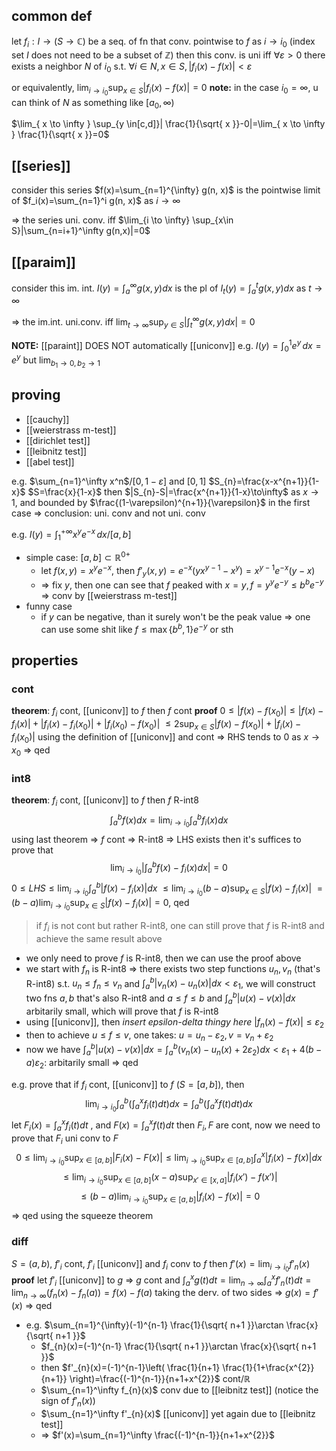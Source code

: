 ## common def
let $f_i: I \to (S \to \mathbb C)$ be a seq. of fn that conv. pointwise to $f$ as $i \to i_0$
(index set $I$ does not need to be a subset of $\mathbb Z$)
then this conv. is uni iff $\forall \varepsilon > 0$ there exists a neighbor $N$ of $i_0$ s.t.
$\forall i\in N, x\in S, |f_i(x)-f(x)| < \varepsilon$

or equivalently, $\lim_{i\to i_0} \sup_{x\in S}|f_i(x)-f(x)| = 0$
**note:** in the case $i_{0}=\infty$, u can think of $N$ as something like $[a_{0}, \infty)$

$\lim_{ x \to \infty } \sup_{y \in[c,d]}| \frac{1}{\sqrt{ x }}-0|=\lim_{ x \to \infty } \frac{1}{\sqrt{ x }}=0$

## [[series]]
consider this series $f(x)=\sum_{n=1}^{\infty} g(n, x)$
is the pointwise limit of $f_i(x)=\sum_{n=1}^i g(n, x)$ as $i\to \infty$

=> the series uni. conv. iff $\lim_{i \to \infty} \sup_{x\in S}|\sum_{n=i+1}^\infty g(n,x)|=0$

## [[paraim]]
consider this im. int. $I(y)=\int_a^\infty g(x,y)dx$
is the pl of $I_t(y)=\int_a^t g(x,y)dx$ as $t \to \infty$

=> the im.int. uni.conv. iff $\lim_{t\to\infty}\sup_{y\in S} |\int_t^\infty g(x,y)dx| = 0$

**NOTE:** [[paraint]] DOES NOT automatically [[uniconv]]
e.g. $I(y)=\int _{0}^{1} e^{ y } \, dx=e^{ y }$
but $\lim_{ b_{1} \to 0, b_{2}\to 1 }$

## proving
- [[cauchy]]
- [[weierstrass m-test]]
- [[dirichlet test]]
- [[leibnitz test]]
- [[abel test]]

e.g. $\sum_{n=1}^\infty x^n$/$[0,1-\varepsilon]$ and $[0,1]$
$S_{n}=\frac{x-x^{n+1}}{1-x}$
$S=\frac{x}{1-x}$
then $|S_{n}-S|=\frac{x^{n+1}}{1-x}\to\infty$ as $x\to 1$, and bounded by $\frac{(1-\varepsilon)^{n+1}}{\varepsilon}$ in the first case => conclusion: uni. conv and not uni. conv

e.g. $I(y)=\int _{1}^{+\infty} x^{y}e^{-x} \, dx$/$[a,b]$
- simple case: $[a,b]\subset \mathbb{R}^{0+}$
	- let $f(x,y)=x^{y}e^{ -x }$, then $f'_{y}(x,y)=e^{ -x }(yx^{y-1}-x^{y})=x^{y-1}e^{ -x }(y-x)$
	- => fix $y$, then one can see that $f$ peaked with $x=y, f=y^{y}e^{ -y }\leq b^{b}e^{ -y }$ => conv by [[weierstrass m-test]]
- funny case
	- if $y$ can be negative, than it surely won't be the peak value => one can use some shit like $f\leq \max \{b^{b},1 \}e^{ -y }$ or sth

## properties
### cont
**theorem**: $f_{i}$ cont, [[uniconv]] to $f$ then $f$ cont
**proof**
$0\leq|f(x)-f(x_{0})|\leq|f(x)-f_{i}(x)|+|f_{i}(x)-f_{i}(x_{0})|+|f_{i}(x_{0})-f(x_{0})|$
$\leq 2\sup_{x\in S}|f(x)-f(x_{0})|+|f_{i}(x)-f_{i}(x_{0})|$
using the definition of [[uniconv]] and cont => RHS tends to 0 as $x\to x_{0}$ => qed

### int8
**theorem**: $f_{i}$ cont, [[uniconv]] to $f$ then $f$ R-int8
$$
\int_{a}^b f(x)dx =\lim_{ i \to i_{0} } \int _{a}^{b}f_{i}(x)dx 
$$
using last theorem => $f$ cont => R-int8 => LHS exists
then it's suffices to prove that
$$
\lim_{ i \to i_{0} } \left|\int _{a}^{b} f(x)-f_{i}(x)dx\right|=0
$$
$0\leq LHS\leq \lim_{ i \to i_{0} } \int _{a}^{b} |f(x)-f_{i}(x)|dx$
$\leq \lim_{ i \to i_{0} } (b-a)\sup_{x\in S}|f(x)-f_{i}(x)|$
$=(b-a)\lim_{ i \to i_{0} }\sup_{x\in S}|f(x)-f_{i}(x)| = 0$, qed

>if $f_{i}$ is not cont but rather R-int8, one can still prove that $f$ is R-int8 and achieve the same result above
- we only need to prove $f$ is R-int8, then we can use the proof above
- we start with $f_{n}$ is R-int8 => there exists two step functions $u_{n},v_{n}$ (that's R-int8) s.t. $u_{n}\leq f_{n}\leq v_{n}$ and $\int_{a}^{b}|v_{n}(x)-u_{n}(x)|dx < \varepsilon_{1}$, we will construct two fns $a,b$ that's also R-int8 and $a\leq f\leq b$ and $\int _{a}^{b}|u(x)-v(x)|dx$ arbitarily small, which will prove that $f$ is R-int8
- using [[uniconv]], then *insert epsilon-delta thingy here* $|f_{n}(x)-f(x)|\leq \varepsilon_{2}$
- then to achieve $u\leq f\leq v$, one takes: $u=u_{n}-\varepsilon_{2}, v=v_{n}+\varepsilon_{2}$
- now we have $\int _{a}^{b}|u(x)-v(x)|dx=\int _{a}^b (v_{n}(x)-u_{n}(x)+2\varepsilon_{2})dx$$<\varepsilon_{1}+4(b-a)\varepsilon_{2}$: arbitarily small => qed

e.g. prove that if $f_{i}$ cont, [[uniconv]] to $f$ ($S=[a,b]$), then
$$
\lim_{ i \to i_{0} } \int _{a}^b \left( \int _{a}^xf_{i}(t)dt\right)dx = \int _{a}^b\left( \int _{a}^x f(t)dt  \right) dx 
$$
let $F_{i}(x)=\int _{a}^xf_{i}(t)dt$ , and $F(x)=\int _{a}^xf(t)dt$
then $F_{i},F$ are cont, now we need to prove that $F_{i}$ uni conv to $F$
$$
0\leq\lim_{ i \to i_{0} } \sup_{x\in [a,b]} |F_{i}(x)-F(x)|\leq\lim_{ i \to i_{0} } \sup_{x\in[a,b]}\int _{a}^x  \left|f_{i}(x)-f(x)\right|dx 
$$
$$
\leq \lim_{ i \to i_{0} } \sup_{x\in[a,b]}(x-a)\sup_{x'\in[x,a]}|f_{i}(x')-f(x')|$$
$$\leq (b-a)\lim_{ i \to i_{0} } \sup_{x\in[a,b]}|f_{i}(x)-f(x)| = 0
$$
=> qed using the squeeze theorem

### diff
$S=(a,b)$, $f'_{i}$ cont, $f'_{i}$ [[uniconv]] and $f_{i}$ conv to $f$ then $f'(x)=\lim_{ i \to i_{0} }f'_{n}(x)$
**proof**
let $f'_{i}$ [[uniconv]] to $g$ => $g$ cont and
$\int_{a}^x g(t)dt=\lim_{ n \to \infty }\int _{a}^xf'_{n}(t)dt=\lim_{ n \to \infty }(f_{n}(x)-f_{n}(a))=f(x)-f(a)$
taking the derv. of two sides => $g(x)=f'(x)$ => qed

- e.g. $\sum_{n=1}^{\infty}(-1)^{n-1} \frac{1}{\sqrt{ n+1 }}\arctan \frac{x}{\sqrt{ n+1 }}$
	- $f_{n}(x)=(-1)^{n-1} \frac{1}{\sqrt{ n+1 }}\arctan \frac{x}{\sqrt{ n+1 }}$
	- then $f'_{n}(x)=(-1)^{n-1}\left( \frac{1}{n+1} \frac{1}{1+\frac{x^{2}}{n+1}} \right)=\frac{(-1)^{n-1}}{n+1+x^{2}}$ cont/$\mathbb R$
	- $\sum_{n=1}^\infty f_{n}(x)$ conv due to [[leibnitz test]] (notice the sign of $f'_{n}(x)$)
	- $\sum_{n=1}^\infty f'_{n}(x)$ [[uniconv]] yet again due to [[leibnitz test]]
	- => $f'(x)=\sum_{n=1}^\infty \frac{(-1)^{n-1}}{n+1+x^{2}}$

